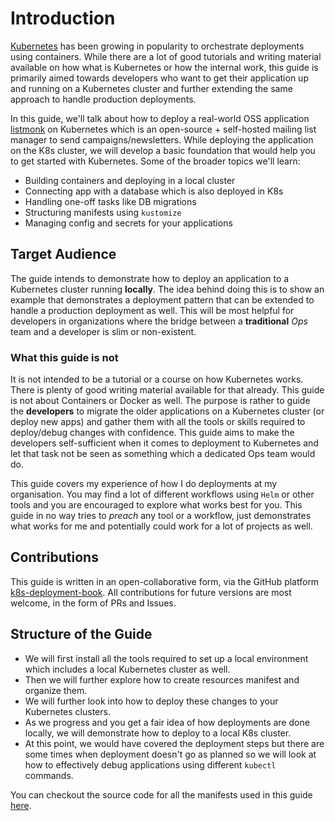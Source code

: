 # Introduction

[Kubernetes](https://www.rust-lang.org) has been growing in popularity to orchestrate deployments using containers. While there are a lot of good tutorials and writing material available on how what is Kubernetes or how the internal work, this guide is primarily aimed towards developers who want to get their application up and running on a Kubernetes cluster and further extending the same approach to handle production deployments.

In this guide, we'll talk about how to deploy a real-world OSS application [listmonk](https://listmonk.app/) on Kubernetes which is an open-source + self-hosted mailing list manager to send campaigns/newsletters. While deploying the application on the K8s cluster, we will develop a basic foundation that would help you to get started with Kubernetes. Some of the broader topics we'll learn:

- Building containers and deploying in a local cluster
- Connecting app with a database which is also deployed in K8s
- Handling one-off tasks like DB migrations
- Structuring manifests using `kustomize`
- Managing config and secrets for your applications

## Target Audience

The guide intends to demonstrate how to deploy an application to a Kubernetes cluster running **locally**. The idea behind doing this is to show an example that demonstrates a deployment pattern that can be extended to handle a production deployment as well. This will be most helpful for developers in organizations where the bridge between a **traditional** _Ops_ team and a developer is slim or non-existent.

### What this guide is not

It is not intended to be a tutorial or a course on how Kubernetes works. There is plenty of good writing material available for that already. This guide is not about Containers or Docker as well. The purpose is rather to guide the **developers** to migrate the older applications on a Kubernetes cluster (or deploy new apps) and gather them with all the tools or skills required to deploy/debug changes with confidence. This guide aims to make the developers self-sufficient when it comes to deployment to Kubernetes and let that task not be seen as something which a dedicated Ops team would do.

This guide covers my experience of how I do deployments at my organisation. You may find a lot of different workflows using `Helm` or other tools and you are encouraged to explore what works best for you. This guide in no way tries to _preach_ any tool or a workflow, just demonstrates what works for me and potentially could work for a lot of projects as well.

## Contributions

This guide is written in an open-collaborative form, via the GitHub platform [k8s-deployment-book](https://github.com/mr-karan/k8s-deployment-book). All contributions for future versions are most welcome, in the form of PRs and Issues.

## Structure of the Guide

- We will first install all the tools required to set up a local environment which includes a local Kubernetes cluster as well.
- Then we will further explore how to create resources manifest and organize them.
- We will further look into how to deploy these changes to your Kubernetes clusters.
- As we progress and you get a fair idea of how deployments are done locally, we will demonstrate how to deploy to a local K8s cluster.
- At this point, we would have covered the deployment steps but there are some times when deployment doesn't go as planned so we will look at how to effectively debug applications using different `kubectl` commands.

You can checkout the source code for all the manifests used in this guide [here](https://github.com/mr-karan/listmonk-infra).
